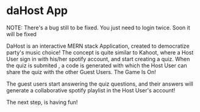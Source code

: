 # daHost App

NOTE: There's a bug still to be fixed. You just need to login twice. Soon it will be fixed

DaHost is an interactive MERN stack Application, created to democratize party's music choice! The concept is quite similar to Kahoot, where a Host User sign in with his/her spotify account, and start creating a quiz. When the quiz is submited , a code is generated with which the Host User can share the quiz with the other Guest Users. The Game Is On!

The guest users start answering the quiz questions, and their answers will generate a collaborative spotify playlist in the Host User's account! 

The next step, is having fun!

